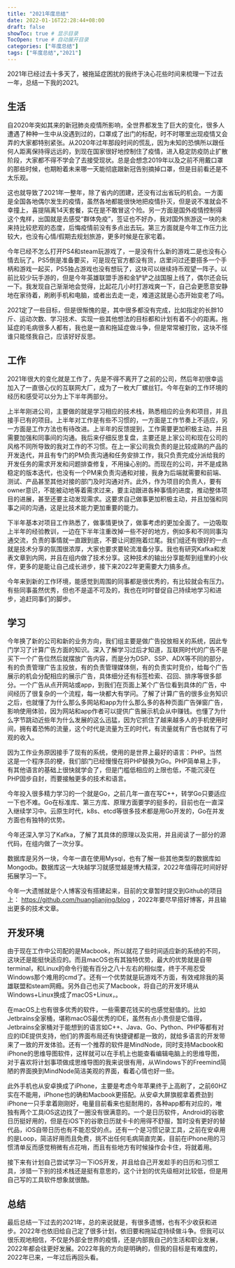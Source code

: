 ```yaml
---
title: "2021年度总结"
date: 2022-01-16T22:28:44+08:00
draft: false
showToc: true # 显示目录
TocOpen: true # 自动展开目录
categories: ["年度总结"]
tags: ["年度总结","2021"]
---
```


2021年已经过去十多天了，被拖延症困扰的我终于决心花些时间来梳理一下过去一年，总结一下我的2021。



## 生活

自2020年突如其来的新冠肺炎疫情所影响，全世界都发生了巨大的变化，很多人遭遇了种种一生中从没遇到过的，口罩成了出门的标配，时不时哪里出现疫情又会弄的大家都特别紧张。从2020年过年那段时间的慌乱，因为未知的恐惧所以跟任何人距离保持得远远的，到现在国家很好地控制住了疫情，进入稳定防疫防止扩散阶段，大家都不得不学会了去接受现状。总是会想念2019年以及之前不用戴口罩的那些时候，也期盼着未来哪一天能彻底跟新冠告别摘掉口罩，但是目前看还是不太乐观。

这也就导致了2021年一整年，除了省内的团建，还没有过出省玩的机会。一方面是全国各地偶尔发生的疫情，虽然各地都能很快地把疫情扑灭，但是说不准就会不幸撞上，喜提隔离14天套餐，实在是不敢冒这个险。另一方面是国外疫情控制得这个鬼样，出国就是去感受“群体免疫”，签证也不好办，我对国外旅游这一块的未来持比较悲观的态度，后悔疫情前没有多点出去玩。第三方面就是今年工作压力比较大，也没有心情/假期去规划旅游，更多时候是在家宅着。

今年已经不怎么打开PS4和steam玩游戏了，一是没有什么新的游戏二是也没有心情去玩了。PS5倒是准备要买，可是现在官方都没有货，店里问过还要搭多一个手柄和游戏一起买，PS5独占游戏也没有想玩了，这块可以继续持币观望一阵子。以前比较少玩手游的，但是今年英雄联盟手游和金铲铲之战国服上线了，偶尔还会玩一下。我发现自己渐渐地会觉得，比起花几小时打游戏爽一下，自己会更愿意安静地在家待着，刷刷手机和电脑，或者出去走一走，难道这就是心态开始变老了吗。

2021定了一些目标，但是很惭愧的是，其中很多都没有完成，比如指定的长胖10斤、运动次数、学习技术、实现一些其他想法的目标都和计划有着不小的距离。拖延症的毛病很多人都有，我也是一直和拖延症做斗争，但是常常被打败，这块不怪谁只能怪我自己，应该好好反思。



## 工作

2021年很大的变化就是工作了，先是不得不离开了之前的公司，然后年初很幸运加入了一直很心仪的互联网大厂，成为了一枚大厂螺丝钉。今年在新的工作环境的经历和感受可以分为上下半年两部分。

上半年刚进公司，主要做的就是学习相应的技术栈，熟悉相应的业务和项目，并且接手已有的项目。上半年对工作是有些不习惯的，一方面是工作节奏上不适应，另一方面是工作方法也有待改进。上半年的反馈提到，工作需要更加积极主动，并且需要加强和同事间的沟通。我后来仔细反思复盘，主要还是上家公司和现在公司的风格不同所导致的我对工作的不习惯。在上一家公司我负责的是比较成熟的产品的开发迭代，并且有专门的PM负责沟通和任务安排工作，我只负责完成分派给我的开发任务的需求开发和问题排查修复，不用操心别的。而现在的公司，并不是成熟稳定的版本迭代，也没有一个PM来负责沟通和对接，我身为后端就需要和前端、测试、产品甚至其他对接的部门及时沟通对齐。此外，作为项目的负责人，要有owner意识，不能被动地等着需求过来，要主动跟进各种事情的进度，推动整体项目的进展，甚至还要主动发现需求。这要求自己做事更加积极主动，并且加强和同事之间的沟通，这是比技术能力更加重要的能力。

下半年基本对项目工作熟悉了，做事情更快了，做事考虑的更加全面了。一边吸取上半年的经验教训，一边在下半年注重改掉一些不好的地方，例如多和不同同事沟通交流，负责的事情就一直跟到底，不要让问题拖着烂尾。我们组还有很好的一点就是技术分享的氛围很浓厚，大家也要求要轮流准备分享。我也有研究Kafka和发表文章到内网，并且在组内做了技术分享。这种技术的输出分享能帮到组里的小伙伴，更多的是能让自己成长进步，接下来2022年更需要大力搞多点。

今年来到新的工作环境，能感觉到周围的同事都是很优秀的，有比较就会有压力。有些同事虽然优秀，但也不是遥不可及的，我也在时时督促自己持续地学习和进步，追赶同事们的脚步。



## 学习

今年换了新的公司和新的业务方向，我们组主要是做广告投放相关的系统，因此专门学习了计算广告方面的知识。深入了解学习过后才知道，互联网时代的广告不是买下一个广告位然后就摆放广告内容，而是分为DSP、SSP、ADX等不同的部分，有的负责管理广告主投放，有的负责管理媒体侧，有的负责实时竞价，给每个广告展示的机会分配相应的展示广告，具体细分还有标签检索、召回、排序等很多部分。一个广告从点开网站或app，到我们在页面上某个广告位看到具体的广告，中间经历了很复杂的一个流程，每一块都大有学问。了解了计算广告的很多业务知识之后，也就懂了为什么那么多网站和app为什么那么多的各种页面广告弹窗广告，影响使用体验，因为网站和app作者可以提供广告展示机会从中赚钱。也懂了为什么字节跳动近些年为什么发展的这么迅猛，因为它抓住了越来越多人的手机使用时间，拥有着恐怖的流量，这个时代是流量为王的时代，有流量就有广告也就有了可观的收入。

因为工作业务原因接手了现有的系统，使用的是世界上最好的语言：PHP。当然这是一个程序员的梗，我们部门已经慢慢在将PHP替换为Go。PHP简单易上手，有其他语言的基础上很快就学会了，但是门槛低相应的上限也低，不能沉浸在PHP固步自封，而要接触更多的技术和语言。

今年投入很多精力学习的一个就是Go，之前几年一直在写C++，转学Go只要适应一下也不难。Go在标准库、第三方库、原理方面要学的挺多的，目前也在一直深入继续学习中。云原生时代，k8s、etcd等很多技术都是用Go开发的，Go在并发方面也有独特的优势。

今年还深入学习了Kafka，了解了其具体的原理以及实用，并且阅读了一部分的源代码，在组内做了一次分享。

数据库是另外一块，今年一直在使用Mysql，也有了解一些其他类型的数据库如Mongodb。数据库这一大块越学习就感觉越是博大精深，2022年值得花时间好好拓展学习一下。

今年一大遗憾就是个人博客没有搭建起来，目前的文章暂时提交到Github的项目上： https://github.com/huanglianjing/blog ，2022年要尽早搭好博客，并且输出更多的技术文章。



## 开发环境

由于现在工作中公司配的是Macbook，所以就花了些时间适应新的系统的不同，这块还是能挺快适应的。而且macOS也有其独特优势，最大的优势就是自带terminal，和Linux的命令行能有百分之八十左右的相似度，终于不用忍受Windows那个难用的cmd了。还有一个优势就是玩游戏不方面，有效戒除我的英雄联盟和steam网瘾。另外自己也买了Macbook，将自己的开发环境从Windows+Linux换成了macOS+Linux，。

在macOS上也有很多优秀的软件，一些需要花钱买的也感觉挺值的。比如Jetbrains全家桶，堪称macOS最优秀的IDE，虽然有点小贵但是它值得，Jetbrains全家桶对于能想到的语言如C++、Java、Go、Python、PHP等都有对应的IDE提供支持，他们的界面布局还有快捷键都是一致的，就给多语言的开发带来了一致的开发体验。还有一个推荐的软件是MindNode，同时支持Macbook和iPhone的思维导图软件，这样就可以在手机上也能查看编辑电脑上的思维导图，对于喜欢将计划事项做成思维导图的我来说很有用，从Windows下的Freemind简陋的界面换到MindNode简洁美观的界面，看着心情也好一些。

此外手机也从安卓换成了iPhone，主要是考虑今年苹果终于上高刷了，之前60HZ实在不能用，iPhone也的确和Macbook更搭配。从安卓大屏旗舰拿着费劲到iPhone一只手拿着刚刚好，电量目前看来也挺耐用的，各种app都有对应的，唯独有两个工具iOS这边找了一圈没有很满意的。一个是日历软件，Android的谷歌日历挺好用的，但是在iOS下的谷歌日历就卡卡的用得不舒服，暂时没有更好的替代品，iOS自带日历也有不能忍受的点。还有一个是习惯记录工具，之前在安卓用的是Loop，简洁好用而且免费，挑不出任何毛病简直完美，目前在iPhone用的习惯清单反而感觉稍微有点花哨，而且有些地方有时候操作会卡住，将就着用。

接下来有计划自己尝试学习一下iOS开发，并且给自己开发趁手的日历和习惯工具，涉猎一下别的技术栈还是挺有意思的，这个计划的优先级相对比较低，但是用自己写的工具软件想象就很酷。



## 总结

最后总结一下过去的2021年，总的来说就是，有很多遗憾，也有不少收获和进步。2022年也依旧给自己定了很多计划，依旧要和拖延症持续做斗争。但我可以很乐观地相信，不仅是外部全世界的疫情，还是内部我自己的生活和职业发展，2022年都会往更好发展。2022年我的方向是明确的，但我的目标是有难度的，2022年已来，一年过后再回头看。


